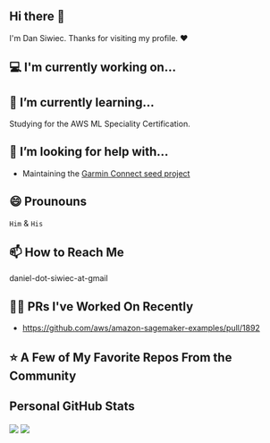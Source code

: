 ## Hi there 👋

I'm Dan Siwiec. Thanks for visiting my profile. ♥

## 💻 I'm currently working on...


## 🌱 I’m currently learning...

Studying for the AWS ML Speciality Certification.


## 🤔 I’m looking for help with...

- Maintaining the [Garmin Connect seed project](https://github.com/danielsiwiec/garmin-connect-seed)

## 😄 Prounouns

`Him` & `His`

## 📫 How to Reach Me

daniel-dot-siwiec-at-gmail

## 👨‍💻 PRs I've Worked On Recently

- https://github.com/aws/amazon-sagemaker-examples/pull/1892

## ⭐ A Few of My Favorite Repos From the Community


## Personal GitHub Stats


<img align="center" src="https://github-readme-stats.vercel.app/api/top-langs?username=danielsiwiec&hide=css&layout=compact" />
<img align="center" src="https://github-readme-stats.vercel.app/api?username=danielsiwiec&show_icons=true&count_private=true&include_all_commits=true" />

